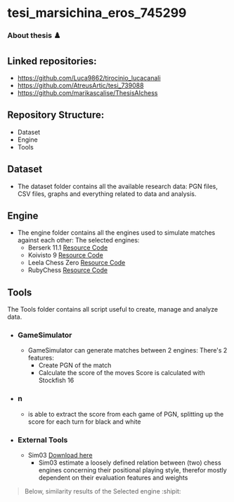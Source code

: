 # tesi_marsichina_eros_745299

### About thesis :chess_pawn:

## Linked repositories:
- https://github.com/Luca9862/tirocinio_lucacanali
- https://github.com/AtreusArtic/tesi_739088
- https://github.com/marikascalise/ThesisAIchess

## Repository Structure:
- Dataset
- Engine
- Tools

## Dataset
- The dataset folder contains all the available research data: PGN files, CSV files, graphs and everything related to data and analysis.

## Engine
- The engine folder contains all the engines used to simulate matches against each other:
The selected engines:
  - Berserk 11.1 [Resource Code](https://github.com/jhonnold/berserk)
  - Koivisto 9 [Resource Code](https://github.com/Luecx/Koivisto)
  - Leela Chess Zero [Resource Code](https://github.com/LeelaChessZero/lc0)
  - RubyChess [Resource Code](https://github.com/Matthies/RubiChess)

## Tools
The Tools folder contains all script useful to create, manage and analyze data.

- ### GameSimulator
    - GameSimulator can generate matches between 2 engines: 
There's 2 features:
      - Create PGN of the match
      - Calculate the score of the moves
Score is calculated with Stockfish 16

- ### n
    - is able to extract the score from each game of PGN, splitting up the score for each turn for black and white 

- ### External Tools
  - Sim03 [Download here](https://komodochess.com/downloads.htm)
    - Sim03 estimate a loosely defined relation between (two) chess engines concerning their positional playing style, therefor mostly dependent on their       evaluation features and weights

> Below, similarity results of the Selected engine :shipit:




